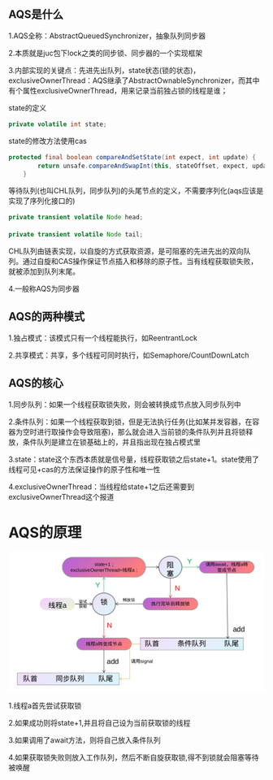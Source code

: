 ## AQS是什么

1.AQS全称：AbstractQueuedSynchronizer，抽象队列同步器

2.本质就是juc包下lock之类的同步锁、同步器的一个实现框架

3.内部实现的关键点：先进先出队列，state状态(锁的状态)，exclusiveOwnerThread：AQS继承了AbstractOwnableSynchronizer，而其中有个属性exclusiveOwnerThread，用来记录当前独占锁的线程是谁；

state的定义
```java
private volatile int state;
```

state的修改方法使用cas
```java
protected final boolean compareAndSetState(int expect, int update) {
        return unsafe.compareAndSwapInt(this, stateOffset, expect, update);
    }
```

等待队列(也叫CHL队列，同步队列)的头尾节点的定义，不需要序列化(aqs应该是实现了序列化接口的)

```java
private transient volatile Node head;

private transient volatile Node tail;
```

CHL队列由链表实现，以自旋的方式获取资源，是可阻塞的先进先出的双向队列。通过自旋和CAS操作保证节点插入和移除的原子性。当有线程获取锁失败，就被添加到队列末尾。

4.一般称AQS为同步器

## AQS的两种模式

1.独占模式：该模式只有一个线程能执行，如ReentrantLock

2.共享模式：共享，多个线程可同时执行，如Semaphore/CountDownLatch

## AQS的核心

1.同步队列：如果一个线程获取锁失败，则会被转换成节点放入同步队列中

2.条件队列：如果一个线程获取到锁，但是无法执行任务(比如某并发容器，在容器为空时进行取操作会导致阻塞)，那么就会进入当前锁的条件队列并且将锁释放，条件队列是建立在锁基础上的，并且指出现在独占模式里

3.state：state这个东西本质就是信号量，线程获取锁之后state+1。state使用了线程可见+cas的方法保证操作的原子性和唯一性

4.exclusiveOwnerThread：当线程给state+1之后还需要到exclusiveOwnerThread这个报道

# AQS的原理

![aqs](https://github.com/einQimiaozi/awesome_java_notebook/blob/main/%E5%A4%9A%E7%BA%BF%E7%A8%8B%E5%92%8C%E9%AB%98%E5%B9%B6%E5%8F%91/source/aqs.jpg)

1.线程a首先尝试获取锁

2.如果成功则将state+1,并且将自己设为当前获取锁的线程

3.如果调用了await方法，则将自己放入条件队列

4.如果获取锁失败则放入工作队列，然后不断自旋获取锁,得不到锁就会阻塞等待被唤醒
